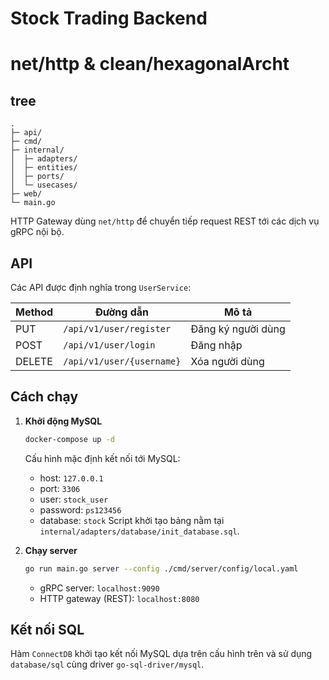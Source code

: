 # Stock Trading Backend

# net/http & clean/hexagonalArcht

## tree
```
.
├─ api/           
├─ cmd/            
├─ internal/
│  ├─ adapters/   
│  ├─ entities/    
│  ├─ ports/       
│  └─ usecases/    
├─ web/          
└─ main.go
```
HTTP Gateway dùng `net/http` để chuyển tiếp request REST tới các dịch vụ gRPC nội bộ.

## API
Các API được định nghĩa trong `UserService`:

| Method | Đường dẫn | Mô tả |
| ------ | --------- | ----- |
| PUT    | `/api/v1/user/register` | Đăng ký người dùng |
| POST   | `/api/v1/user/login`    | Đăng nhập |
| DELETE | `/api/v1/user/{username}` | Xóa người dùng |

## Cách chạy
1. **Khởi động MySQL**
   ```bash
   docker-compose up -d
   ```
   Cấu hình mặc định kết nối tới MySQL:
   - host: `127.0.0.1`
   - port: `3306`
   - user: `stock_user`
   - password: `ps123456`
   - database: `stock`
   Script khởi tạo bảng nằm tại `internal/adapters/database/init_database.sql`.

2. **Chạy server**
   ```bash
   go run main.go server --config ./cmd/server/config/local.yaml
   ```
   - gRPC server: `localhost:9090`
   - HTTP gateway (REST): `localhost:8080`

## Kết nối SQL
Hàm `ConnectDB` khởi tạo kết nối MySQL dựa trên cấu hình trên và sử dụng `database/sql` cùng driver `go-sql-driver/mysql`.
